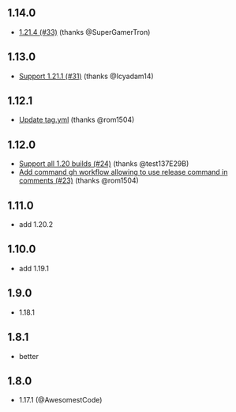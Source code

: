 ## 1.14.0
* [1.21.4 (#33)](https://github.com/PrismarineJS/minecraft-assets/commit/a95e329c161b7fdd19de9f78d0a91c45da57d921) (thanks @SuperGamerTron)

## 1.13.0
* [Support 1.21.1 (#31)](https://github.com/PrismarineJS/minecraft-assets/commit/e901c88d0dd515e8caf3f59457440ecc3818a417) (thanks @Icyadam14)

## 1.12.1
* [Update tag.yml](https://github.com/PrismarineJS/minecraft-assets/commit/53630152fa16b16c8c6df7d65a5c314679d13d83) (thanks @rom1504)

## 1.12.0
* [Support all 1.20 builds (#24)](https://github.com/PrismarineJS/minecraft-assets/commit/429f44a869b9aa70373f349a078be6b859dd7a9e) (thanks @test137E29B)
* [Add command gh workflow allowing to use release command in comments (#23)](https://github.com/PrismarineJS/minecraft-assets/commit/2dfeab1968765370dae0d5563b6d220c7f2cf72b) (thanks @rom1504)

## 1.11.0

* add 1.20.2

## 1.10.0

* add 1.19.1

## 1.9.0

* 1.18.1

## 1.8.1

* better

## 1.8.0

* 1.17.1 (@AwesomestCode)
